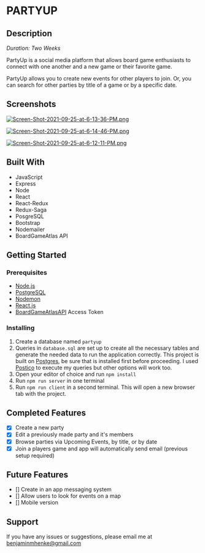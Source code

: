 
# PARTYUP

## Description

*Duration: Two Weeks*

PartyUp is a social media platform that allows board game enthusiasts to connect with one another and a new game or their favorite game.

PartyUp allows you to create new events for other players to join. Or, you can search for other parties by title of a game or by a specific date.


## Screenshots

[![Screen-Shot-2021-09-25-at-6-13-36-PM.png](https://i.postimg.cc/15rX4tXh/Screen-Shot-2021-09-25-at-6-13-36-PM.png)](https://postimg.cc/nCMpPnq0)

[![Screen-Shot-2021-09-25-at-6-14-46-PM.png](https://i.postimg.cc/j2QxWgsQ/Screen-Shot-2021-09-25-at-6-14-46-PM.png)](https://postimg.cc/YL0KZxLh)

[![Screen-Shot-2021-09-25-at-6-12-11-PM.png](https://i.postimg.cc/ZqRCGSTk/Screen-Shot-2021-09-25-at-6-12-11-PM.png)](https://postimg.cc/3ks8Gz49)

## Built With

* JavaScript
* Express
* Node
* React
* React-Redux
* Redux-Saga
* PosgreSQL
* Bootstrap
* Nodemailer
* BoardGameAtlas API

## Getting Started

### Prerequisites

* [Node.js][1]
* [PostgreSQL][2]
* [Nodemon][3]
* [React.js][4]
* [BoardGameAtlasAPI][5] Access Token

[1]: https://nodejs.org/en/
[2]: https://www.postgresql.org/
[3]: https://nodemon.io/
[4]: https://reactjs.org/
[5]: https://www.boardgameatlas.com/

### Installing 

1. Create a database named `partyup`
2. Queries in `database.sql` are set up to create all the necessary tables and generate the needed data to run the application correctly. This project is built on [Postgres][1], be sure that is installed first before proceeding. I used [Postico][2] to execute my queries but other options will work too.
3. Open your editor of choice and run `npm install`
4. Run `npm run server` in one terminal
5. Run `npm run client` in a second terminal. This will open a new browser tab with the project.

[1]: https://www.postgresql.org/]
[2]: https://eggerapps.at/postico/

## Completed Features

- [x] Create a new party
- [x] Edit a previously made party and it's members
- [x] Browse parties via Upcoming Events, by title, or by date
- [x] Join a players game and app will automatically send email (previous setup required)

## Future Features
- [] Create in an app messaging system
- [] Allow users to look for events on a map
- [] Mobile version

## Support 

If you have any issues or suggestions, please email me at benjaminmhenke@gmail.com 